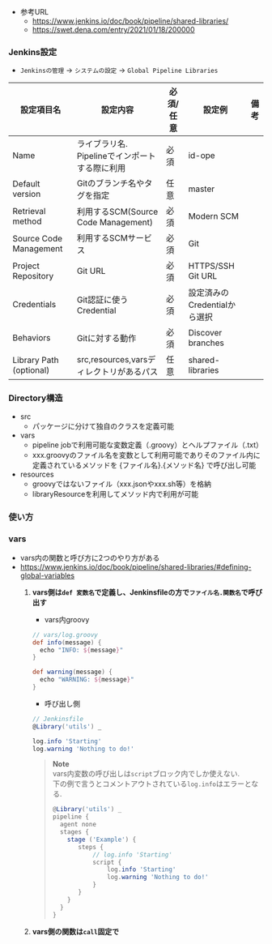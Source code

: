 - 参考URL
  - https://www.jenkins.io/doc/book/pipeline/shared-libraries/
  - https://swet.dena.com/entry/2021/01/18/200000

### Jenkins設定
- `Jenkinsの管理` → `システムの設定` → `Global Pipeline Libraries`

|  設定項目名  |  設定内容  |  必須/任意  |  設定例  |  備考  |
| ---- | ---- | ---- | ---- | ---- |
|  Name  |  ライブラリ名.<br>Pipelineでインポートする際に利用  |  必須  |  id-ope  |    |
|  Default version  |  Gitのブランチ名やタグを指定  |  任意  |  master  |    |
|  Retrieval method  |  利用するSCM(Source Code Management)  |  必須  |  Modern SCM  |    |
|  Source Code Management |  利用するSCMサービス  |  必須  |  Git  |    |
|  Project Repository  |  Git URL  |  必須  |  HTTPS/SSH Git URL  |    |
|  Credentials  |  Git認証に使うCredential  |  必須  |  設定済みのCredentialから選択  |    |
|  Behaviors  |  Gitに対する動作  |  必須  |  Discover branches  |    |
|  Library Path (optional)  |  src,resources,varsディレクトリがあるパス  |  任意  |  shared-libraries  |    |

### Directory構造
- src
  - パッケージに分けて独自のクラスを定義可能
- vars
  - pipeline jobで利用可能な変数定義（.groovy）とヘルプファイル（.txt）  
  - xxx.groovyのファイル名を変数として利用可能でありそのファイル内に定義されているメソッドを {ファイル名}.{メソッド名} で呼び出し可能
- resources
  - groovyではないファイル（xxx.jsonやxxx.sh等）を格納  
  - libraryResourceを利用してメソッド内で利用が可能

### 使い方



### vars
- vars内の関数と呼び方に2つのやり方がある
- https://www.jenkins.io/doc/book/pipeline/shared-libraries/#defining-global-variables
  1. __vars側は`def 変数名`で定義し、Jenkinsfileの方で`ファイル名.関数名`で呼び出す__  
       - vars内groovy
        ~~~groovy
        // vars/log.groovy
        def info(message) {
          echo "INFO: ${message}"
        }

        def warning(message) {
          echo "WARNING: ${message}"
        }
        ~~~
       - 呼び出し側
        ~~~groovy
        // Jenkinsfile
        @Library('utils') _

        log.info 'Starting'
        log.warning 'Nothing to do!'
        ~~~
      > **Note**  
      > vars内変数の呼び出しは`script`ブロック内でしか使えない.  
      > 下の例で言うとコメントアウトされている`log.info`はエラーとなる.
      > ~~~groovy
      > @Library('utils') _
      > pipeline {
      >   agent none
      >   stages {
      >     stage ('Example') {
      >        steps {
      >            // log.info 'Starting' 
      >            script { 
      >                log.info 'Starting'
      >                log.warning 'Nothing to do!'
      >            }
      >        }
      >     }
      >   }
      >}
      > ~~~

  2. __vars側の関数は`call`固定で__